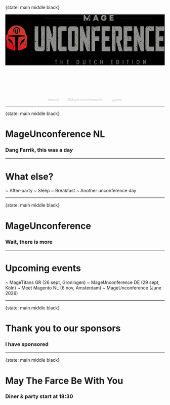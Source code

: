 {state: main middle black}

<img class="img-responsive" src="/images/mucnl/mageuc-logo.webp" style="padding-bottom:100px"/>

<div style="text-align:center; font-size: 70%; color: #ccc;">
#mucnl &nbsp;&nbsp; - &nbsp;&nbsp; @MageUnconferenceNL  &nbsp;&nbsp; - &nbsp;&nbsp; @yireo
</div>

---
{state: main middle black}
# MageUnconference NL
### Dang Farrik, this was a day

---
# What else?
~ After-party
~ Sleep
~ Breakfast
~ Another unconference day

---
{state: main middle black}
# MageUnconference
### Wait, there is more

---
# Upcoming events
~ MageTitans GR (26 sept, Groningen)
~ MageUnconference DE (29 sept, Köln)
~ Meet Magento NL (6 nov, Amsterdam)
~ MageUnconference (June 2026)

---
{state: main middle black}
# Thank you to our sponsors
### I have sponsored

---
{state: main middle black}
# May The Farce Be With You

### Diner & party start at 18:30